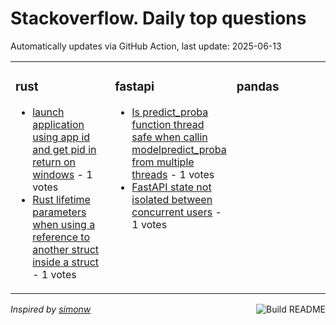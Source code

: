 # Stackoverflow. Daily top questions 

Automatically updates via GitHub Action, last update: <!-- date starts -->2025-06-13<!-- date ends -->


<table><tr><td valign="top" width="33%">

### rust
<!-- rust starts -->
* [launch application using app id and get pid in return on windows](https://stackoverflow.com/questions/79663939/launch-application-using-app-id-and-get-pid-in-return-on-windows) - 1 votes
* [Rust lifetime parameters when using a reference to another struct inside a struct](https://stackoverflow.com/questions/79664732/rust-lifetime-parameters-when-using-a-reference-to-another-struct-inside-a-struc) - 1 votes
<!-- rust ends -->
</td><td valign="top" width="34%">


### fastapi
<!-- fastapi starts -->
* [Is predict_proba function thread safe when callin modelpredict_proba from multiple threads](https://stackoverflow.com/questions/79664201/is-predict-proba-function-thread-safe-when-callin-model-predict-proba-from-mult) - 1 votes
* [FastAPI state not isolated between concurrent users](https://stackoverflow.com/questions/79663656/fastapi-state-not-isolated-between-concurrent-users) - 1 votes
<!-- fastapi ends -->
</td><td valign="top" width="34%">


### pandas
<!-- pandas starts -->

<!-- pandas ends -->
</td></tr></table>

<a href="https://github.com/hp0404/hp0404/actions"><img src="https://github.com/hp0404/hp0404/workflows/Build%20README/badge.svg" align="right" alt="Build README"></a> <p>*Inspired by  [simonw](https://github.com/simonw/simonw)*</p>
